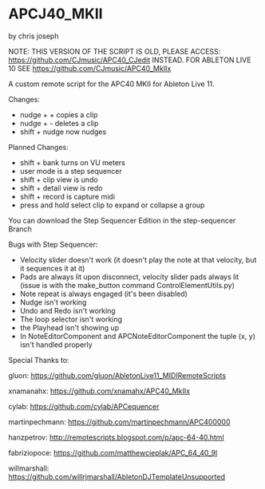 # APCJ40_MKII
by chris joseph

NOTE: THIS VERSION OF THE SCRIPT IS OLD, PLEASE ACCESS: https://github.com/CJmusic/APC40_CJedit INSTEAD. 
FOR ABLETON LIVE 10 SEE https://github.com/CJmusic/APC40_MkIIx

A custom remote script for the APC40 MKII for Ableton Live 11. 

Changes:

- nudge + + copies a clip 
- nudge + - deletes a clip 
- shift + nudge now nudges 

Planned Changes: 

- shift + bank turns on VU meters 
- user mode is a step sequencer
- shift + clip view is undo 
- shift + detail view is redo 
- shift + record is capture midi
- press and hold select clip to expand or collapse a group


You can download the Step Sequencer Edition in the step-sequencer Branch
 
Bugs with Step Sequencer: 

- Velocity slider doesn't work (it doesn't play the note at that velocity, but it sequences it at it) 
- Pads are always lit upon disconnect, velocity slider pads always lit (issue is with the make_button command ControlElementUtils.py)
- Note repeat is always engaged (it's been disabled)
- Nudge isn't working 
- Undo and Redo isn't working
- The loop selector isn't working 
- the Playhead isn't showing up
- In NoteEditorComponent and APCNoteEditorComponent the tuple (x, y) isn't handled properly 

Special Thanks to: 

gluon: https://github.com/gluon/AbletonLive11_MIDIRemoteScripts

xnamanahx: https://github.com/xnamahx/APC40_MkIIx

cylab: https://github.com/cylab/APCequencer

martinpechmann: https://github.com/martinpechmann/APC400000

hanzpetrov: http://remotescripts.blogspot.com/p/apc-64-40.html

fabriziopoce: https://github.com/matthewcieplak/APC_64_40_9l  

willmarshall: https://github.com/willrjmarshall/AbletonDJTemplateUnsupported
